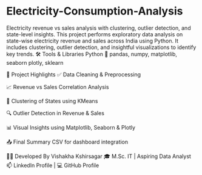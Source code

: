 # Electricity-Consumption-Analysis
Electricity revenue vs sales analysis with clustering, outlier detection, and state-level insights.
This project performs exploratory data analysis on state-wise electricity revenue and sales across India using Python. It includes clustering, outlier detection, and insightful visualizations to identify key trends.
🛠 Tools & Libraries
Python 🐍
pandas, numpy, matplotlib, seaborn
plotly, sklearn

🚀 Project Highlights
✅ Data Cleaning & Preprocessing

📈 Revenue vs Sales Correlation Analysis

🧮 Clustering of States using KMeans

🔍 Outlier Detection in Revenue & Sales

📊 Visual Insights using Matplotlib, Seaborn & Plotly

📤 Final Summary CSV for dashboard integration


🙋‍♀️ Developed By
Vishakha Kshirsagar
🎓 M.Sc. IT | Aspiring Data Analyst
📫 LinkedIn Profile | 💻 GitHub Profile
